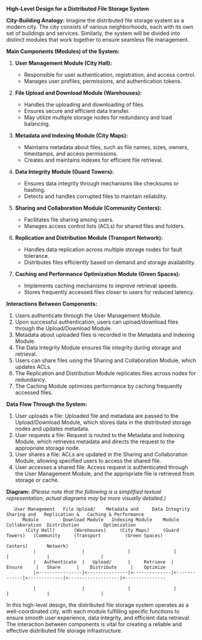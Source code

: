 **High-Level Design for a Distributed File Storage System**

**City-Building Analogy:**
Imagine the distributed file storage system as a modern city. The city consists of various neighborhoods, each with its own set of buildings and services. Similarly, the system will be divided into distinct modules that work together to ensure seamless file management.

**Main Components (Modules) of the System:**

1. **User Management Module (City Hall):**
   - Responsible for user authentication, registration, and access control.
   - Manages user profiles, permissions, and authentication tokens.

2. **File Upload and Download Module (Warehouses):**
   - Handles the uploading and downloading of files.
   - Ensures secure and efficient data transfer.
   - May utilize multiple storage nodes for redundancy and load balancing.

3. **Metadata and Indexing Module (City Maps):**
   - Maintains metadata about files, such as file names, sizes, owners, timestamps, and access permissions.
   - Creates and maintains indexes for efficient file retrieval.

4. **Data Integrity Module (Guard Towers):**
   - Ensures data integrity through mechanisms like checksums or hashing.
   - Detects and handles corrupted files to maintain reliability.

5. **Sharing and Collaboration Module (Community Centers):**
   - Facilitates file sharing among users.
   - Manages access control lists (ACLs) for shared files and folders.

6. **Replication and Distribution Module (Transport Network):**
   - Handles data replication across multiple storage nodes for fault tolerance.
   - Distributes files efficiently based on demand and storage availability.

7. **Caching and Performance Optimization Module (Green Spaces):**
   - Implements caching mechanisms to improve retrieval speeds.
   - Stores frequently accessed files closer to users for reduced latency.

**Interactions Between Components:**

1. Users authenticate through the User Management Module.
2. Upon successful authentication, users can upload/download files through the Upload/Download Module.
3. Metadata about uploaded files is recorded in the Metadata and Indexing Module.
4. The Data Integrity Module ensures file integrity during storage and retrieval.
5. Users can share files using the Sharing and Collaboration Module, which updates ACLs.
6. The Replication and Distribution Module replicates files across nodes for redundancy.
7. The Caching Module optimizes performance by caching frequently accessed files.

**Data Flow Through the System:**

1. User uploads a file: Uploaded file and metadata are passed to the Upload/Download Module, which stores data in the distributed storage nodes and updates metadata.
2. User requests a file: Request is routed to the Metadata and Indexing Module, which retrieves metadata and directs the request to the appropriate storage node.
3. User shares a file: ACLs are updated in the Sharing and Collaboration Module, allowing specified users to access the shared file.
4. User accesses a shared file: Access request is authenticated through the User Management Module, and the appropriate file is retrieved from storage or cache.

**Diagram:**
*(Please note that the following is a simplified textual representation; actual diagrams may be more visually detailed.)*

```
   User Management   File Upload/    Metadata and     Data Integrity   Sharing and   Replication &   Caching & Performance
      Module         Download Module   Indexing Module    Module       Collaboration  Distribution         Optimization
       (City Hall)       (Warehouses)     (City Maps)     (Guard Towers)   (Community     (Transport         (Green Spaces)
                                                                         Centers)       Network)
          |                 |                |                |               |              |                   |
          |   Authenticate  |   Upload/      |     Retrieve  |    Ensure     |   Share      |    Distribute     |    Optimize
          |<----------------|<---------------|<--------------|<-------------|<-------------|<-------------------|<---------------

          |                 |                |                |               |              |                   |
```

In this high-level design, the distributed file storage system operates as a well-coordinated city, with each module fulfilling specific functions to ensure smooth user experience, data integrity, and efficient data retrieval. The interaction between components is vital for creating a reliable and effective distributed file storage infrastructure.